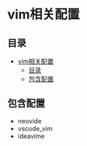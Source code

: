 # vim相关配置

## 目录

- [vim相关配置](#vim相关配置)
  - [目录](#目录)
  - [包含配置](#包含配置)
  
## 包含配置

- neovide
- vscode_vim
- ideavime